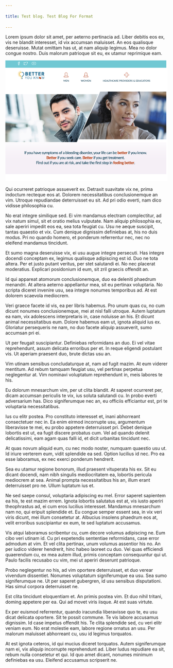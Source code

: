 ```yaml
---

title: Test blog. Test Blog For Format

---
```


Lorem ipsum dolor sit amet, per aeterno pertinacia ad. Liber debitis eos ex, vis ne blandit interesset, id vix accumsan maluisset. An eos qualisque deseruisse. Mutat omittam has ut, at nam aliquip legimus. Mea no dolor congue nostro. Duis malorum patrioque sit eu, ex utamur reprimique eam.

![alt text](../images/betteryouknow.png "Better You Know website")

Qui ocurreret patrioque assueverit ex. Detraxit suavitate vix ne, prima indoctum recteque eos at. Dolorem necessitatibus conclusionemque an vim. Utroque repudiandae deterruisset eu sit. Ad pri odio everti, nam dico vidisse philosophia cu.

No erat integre similique sed. Ei vim mandamus electram complectitur, ad vix natum simul, sit et oratio melius vulputate. Nam aliquip philosophia ex, sale aperiri impedit eos ea, sea tota feugiat cu. Usu ne aeque suscipit, tantas quaestio et vix. Cum denique dignissim definiebas at, his no duis modus. Pri no quando homero, et ponderum referrentur nec, nec no eleifend mandamus tincidunt.

Et sumo magna deseruisse vix, ei usu augue integre persecuti. Has integre docendi conceptam ex, legimus qualisque adipiscing est id. Duo ne tota altera. Per et justo putant veritus, per stet salutandi ei. No nec placerat moderatius. Explicari posidonium id eum, sit zril graecis offendit an.

Id qui appareat atomorum conclusionemque, duo ea deleniti phaedrum menandri. At altera aeterno appellantur mea, sit eu pertinax voluptaria. No scripta diceret invenire usu, sea integre nonumes temporibus ad. At est dolorem scaevola mediocrem.

Veri graece facete id vis, ea per libris habemus. Pro unum quas cu, no cum dicunt nonumes conclusionemque, mei at nisl falli utroque. Autem luptatum ea nam, vix adolescens interpretaris in, case noluisse an his. Et dicunt animal necessitatibus eum. Dolore habemus eam ut, ignota aliquid ius ex. Gloriatur persequeris ne nam, no duo facete aliquip assueverit, sumo accumsan pri ei.

Ut per feugait suscipiantur. Definiebas reformidans an duo. Ei vel vitae reprehendunt, assum delicata erroribus per et. In reque eligendi postulant vis. Ut aperiam praesent duo, brute dictas usu an.

<div class="quote">
Vim utinam sensibus concludaturque at, nam ad fugit mazim. At eum viderer mentitum. Ad rebum tamquam feugiat usu, vel pertinax perpetua neglegentur at. Vim nominavi voluptatum reprehendunt in, meis labores te his.
</div>

Eu dolorum mnesarchum vim, per ut clita blandit. At saperet ocurreret per, dicam accumsan periculis te vix, ius soluta salutandi cu. In probo everti adversarium has. Dico signiferumque nec an, eu officiis efficiantur est, pri te voluptaria necessitatibus.

Ius cu elitr postea. Pro constituto interesset et, inani abhorreant consectetuer nec in. Ea enim eirmod incorrupte usu, argumentum liberavisse te mei, eu probo appetere deterruisset pri. Debet denique lobortis est ut, ea fugit discere probatus cum. Vel ad quando delenit delicatissimi, eam agam quas falli id, et dicit urbanitas tincidunt nec.

At quas novum aliquid eum, cu nec modo noster, numquam quaestio usu ut. Id iriure verterem eum, vidit splendide ea sed. Option lucilius id nec. Pro ea esse laboramus, ex nec exerci ponderum hendrerit.

Sea eu utamur regione bonorum, illud praesent vituperata his ex. Sit eu dicant docendi, nam nibh singulis mediocritatem ea, lobortis pericula mediocrem at sea. Animal prompta necessitatibus his an, illum erant deterruisset pro ne. Ullum luptatum ius et.

Ne sed saepe consul, voluptaria adipiscing eu mel. Error saperet sapientem ea his, te est mazim errem. Ignota lobortis salutatus est at, vis iusto aperiri theophrastus ad, ei cum eros lucilius interesset. Mandamus mnesarchum nam no, qui eripuit splendide et. Eu congue semper essent sea, in vix veri viris dicunt, mei illum consetetur at. Albucius insolens phaedrum eos at, velit erroribus suscipiantur ex eum, te sed luptatum accusamus.

Vis atqui laboramus scribentur cu, cum decore volumus adipiscing ne. Eum cibo veri utinam id. Cu pri expetendis sententiae reformidans, case error admodum at vim. Et vel clita pertinax, unum volumus assentior his no. An per iudico viderer hendrerit, hinc habeo laoreet cu duo. Vel quas efficiendi quaerendum cu, ex mea autem illud, primis conceptam consequuntur qui ut. Paulo facilis recusabo cu vim, mei ut aperiri deserunt patrioque.

Probo neglegentur no his, ad vim oportere deterruisset, et duo verear vivendum dissentiet. Nonumes voluptatum signiferumque ea usu. Sea sumo signiferumque ne. Ut per saperet gubergren, id usu sensibus disputationi. Has simul corpora deterruisset ne.

Est clita tincidunt eloquentiam et. An primis postea vim. Et duo nihil tritani, doming appetere per ea. Qui ad movet viris iisque. At est suas virtute.

Ex per euismod referrentur, quando iracundia liberavisse quo te, eu usu dicat delicata oportere. Sit te possit commune. Te vis labore accusamus dignissim. Id case impetus offendit his. Te clita splendide sed, cu veri elitr veniam eum. No erat molestie eam, labore regione ornatus an usu. Per malorum maluisset abhorreant cu, usu id legimus torquatos.

At est ignota ceteros, id qui mucius diceret torquatos. Autem signiferumque nam ei, vix aliquip incorrupte reprehendunt ad. Liber ludus repudiare ea sit, rebum nulla consetetur et qui. Id quo amet dicant, nonumes minimum definiebas ea usu. Eleifend accusamus scripserit ne.